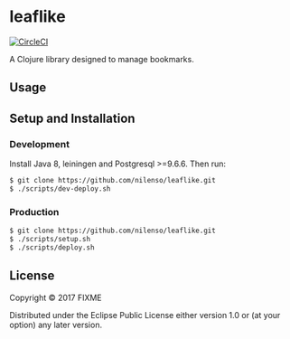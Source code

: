 # leaflike

[![CircleCI](https://circleci.com/gh/nilenso/leaflike/tree/master.svg?style=svg)](https://circleci.com/gh/nilenso/leaflike/tree/master)

A Clojure library designed to manage bookmarks.

## Usage

## Setup and Installation

### Development

Install Java 8, leiningen and Postgresql >=9.6.6. Then run:

```bash
$ git clone https://github.com/nilenso/leaflike.git
$ ./scripts/dev-deploy.sh
```

### Production

```bash
$ git clone https://github.com/nilenso/leaflike.git
$ ./scripts/setup.sh
$ ./scripts/deploy.sh
```

## License

Copyright © 2017 FIXME

Distributed under the Eclipse Public License either version 1.0 or (at
your option) any later version.
